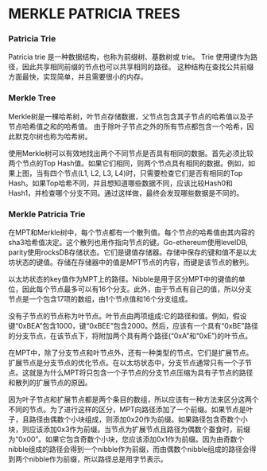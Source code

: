 # MERKLE PATRICIA  TREES

### Patricia Trie
Patricia trie 是一种数据结构，也称为前缀树、基数树或 trie。 Trie 使用键作为路径，因此共享相同前缀的节点也可以共享相同的路径。 这种结构在查找公共前缀方面最快，实现简单，并且需要很小的内存。 

### Merkle Tree
Merkle树是一棵哈希树，叶节点存储数据，父节点包含其子节点的哈希值以及子节点哈希值之和的哈希值。 由于除叶子节点之外的所有节点都包含一个哈希，因此默克尔树也称为哈希树。

使用Merkle树可以有效地找出两个不同节点是否具有相同的数据。首先必须比较两个节点的Top Hash值。如果它们相同，则两个节点具有相同的数据。例如，如果上图，当有四个节点(L1, L2, L3, L4)时，只需要检查它们是否有相同的Top Hash。如果Top哈希不同，并且想知道哪些数据不同，应该比较Hash0和Hash1，并检查哪个分支不同。通过这样做，最终会发现哪些数据是不同的。

### Merkle Patricia Trie
在MPT和Merkle树中，每个节点都有一个散列值。每个节点的哈希值由其内容的sha3哈希值决定。这个散列也用作指向节点的键。Go-ethereum使用levelDB, parity使用rocksDB存储状态。它们是键值存储器。存储中保存的键和值不是以太坊状态的键值。存储在存储器中的值是MPT节点的内容，而键是该节点的散列。

以太坊状态的key值作为MPT上的路径。Nibble是用于区分MPT中的键值的单位，因此每个节点最多可以有16个分支。此外，由于节点有自己的值，所以分支节点是一个包含17项的数组，由1个节点值和16个分支组成。

没有子节点的节点称为叶节点。叶节点由两项组成:它的路径和值。例如，假设键“0xBEA”包含1000，键“0xBEE”包含2000。然后，应该有一个具有“0xBE”路径的分支节点，在该节点下，将附加两个具有两个路径(“0xA”和“0xE”)的叶节点。

在MPT中，除了分支节点和叶节点外，还有一种类型的节点。它们是扩展节点。扩展节点是分支节点的优化节点。在以太坊状态中，分支节点通常只有一个子节点。这就是为什么MPT将只包含一个子节点的分支节点压缩为具有子节点的路径和散列的扩展节点的原因。

因为叶子节点和扩展节点都是两个条目的数组，所以应该有一种方法来区分这两个不同的节点。为了进行这样的区分，MPT向路径添加了一个前缀。如果节点是叶子，且路径由偶数个小块组成，则添加0x20作为前缀。如果路径包含奇数个小块，则应该添加0x3作为前缀。当节点为扩展节点且路径为偶数个蚕食时，前缀为“0x00”。如果它包含奇数个小块，您应该添加0x1作为前缀。因为由奇数个nibble组成的路径会得到一个nibble作为前缀，而由偶数个nibble组成的路径会得到两个nibble作为前缀，所以路径总是用字节表示。



